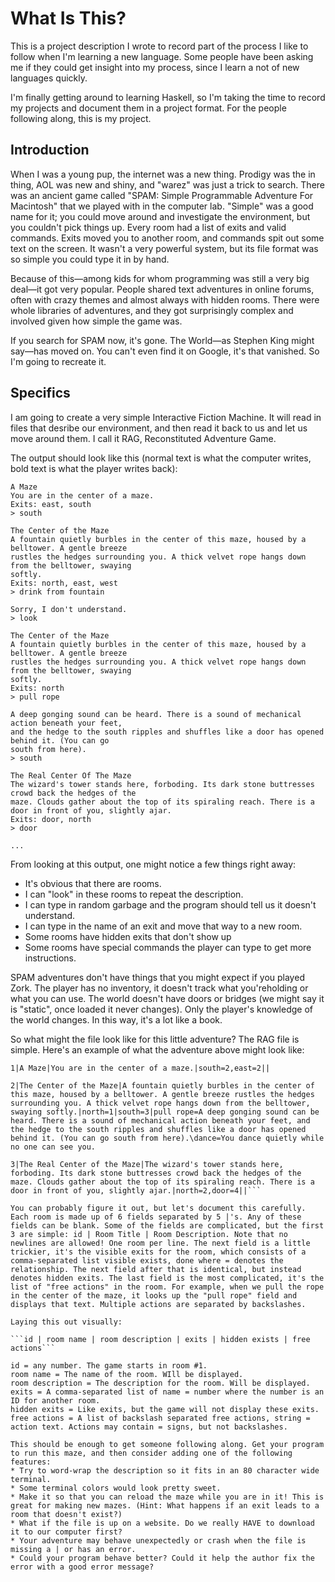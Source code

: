What Is This?
============

This is a project description I wrote to record part of the process I like to follow when I'm learning a new language. Some people have been asking me if they could get insight into my process, since I learn a not of new languages quickly.

I'm finally getting around to learning Haskell, so I'm taking the time to record my projects and document them in a project format. For the people following along, this is my project. 

Introduction
------------ 
	
When I was a young pup, the internet was a new thing. Prodigy was the in thing, AOL was new and shiny, and "warez" was just a trick to search. There was an ancient game called "SPAM: Simple Programmable Adventure For Macintosh" that we played with in the computer lab. "Simple" was a good name for it; you could move around and investigate the environment, but you couldn't pick things up. Every room had a list of exits and valid commands. Exits moved you to another room, and commands spit out some text on the screen. It wasn't a very powerful system, but its file format was so simple you could type it in by hand. 

Because of this—among kids for whom programming was still a very big deal—it got very popular. People shared text adventures in online forums, often with crazy themes and almost always with hidden rooms. There were whole libraries of adventures, and they got surprisingly complex and involved given how simple the game was.

If you search for SPAM now, it's gone. The World—as Stephen King might say—has moved on. You can't even find it on 
Google, it's that vanished. So I'm going to recreate it.

Specifics
---------

I am going to create a very simple Interactive Fiction Machine. It will read in files that desribe our environment, and then read it back to us and let us move around them. I call it RAG, Reconstituted Adventure Game.

The output should look like this (normal text is what the computer writes, bold text is what the player writes back):

	A Maze
	You are in the center of a maze. 
	Exits: east, south
	> south
	
	The Center of the Maze
	A fountain quietly burbles in the center of this maze, housed by a belltower. A gentle breeze
	rustles the hedges surrounding you. A thick velvet rope hangs down from the belltower, swaying
	softly.
	Exits: north, east, west
	> drink from fountain
	
	Sorry, I don't understand.
	> look
	
	The Center of the Maze
	A fountain quietly burbles in the center of this maze, housed by a belltower. A gentle breeze
	rustles the hedges surrounding you. A thick velvet rope hangs down from the belltower, swaying
	softly.
	Exits: north
	> pull rope
	
	A deep gonging sound can be heard. There is a sound of mechanical action beneath your feet,
	and the hedge to the south ripples and shuffles like a door has opened behind it. (You can go
	south from here).	
	> south
	
	The Real Center Of The Maze
	The wizard's tower stands here, forboding. Its dark stone buttresses crowd back the hedges of the
	maze. Clouds gather about the top of its spiraling reach. There is a door in front of you, slightly ajar.
	Exits: door, north
	> door
	
	... 

From looking at this output, one might notice a few things right away:
* It's obvious that there are rooms.
* I can "look" in these rooms to repeat the description.
* I can type in random garbage and the program should tell us it doesn't understand.
* I can type in the name of an exit and move that way to a new room.
* Some rooms have hidden exits that don't show up
* Some rooms have special commands the player can type to get more instructions.

SPAM adventures don't have things that you might expect if you played Zork. The player has no inventory, it doesn't track what you'reholding or what you can use. The world doesn't have doors or bridges (we might say it is "static", once loaded it never changes). Only the player's knowledge of the world changes. In this way, it's a lot like a book. 

So what might the file look like for this little adventure? The RAG file is simple. Here's an example of what the adventure above might look like:

```
1|A Maze|You are in the center of a maze.|south=2,east=2||

2|The Center of the Maze|A fountain quietly burbles in the center of this maze, housed by a belltower. A gentle breeze rustles the hedges surrounding you. A thick velvet rope hangs down from the belltower, swaying softly.|north=1|south=3|pull rope=A deep gonging sound can be heard. There is a sound of mechanical action beneath your feet, and the hedge to the south ripples and shuffles like a door has opened behind it. (You can go south from here).\dance=You dance quietly while no one can see you.

3|The Real Center of the Maze|The wizard's tower stands here, forboding. Its dark stone buttresses crowd back the hedges of the maze. Clouds gather about the top of its spiraling reach. There is a door in front of you, slightly ajar.|north=2,door=4||```

You can probably figure it out, but let's document this carefully. Each room is made up of 6 fields separated by 5 |'s. Any of these fields can be blank. Some of the fields are complicated, but the first 3 are simple: id | Room Title | Room Description. Note that no newlines are allowed! One room per line. The next field is a little trickier, it's the visible exits for the room, which consists of a comma-separated list visible exists, done where = denotes the relationship. The next field after that is identical, but instead denotes hidden exits. The last field is the most complicated, it's the list of "free actions" in the room. For example, when we pull the rope in the center of the maze, it looks up the "pull rope" field and displays that text. Multiple actions are separated by backslashes.

Laying this out visually:

```id | room name | room description | exits | hidden exists | free actions```

id = any number. The game starts in room #1.
room name = The name of the room. WIll be displayed.
room description = The description for the room. Will be displayed.
exits = A comma-separated list of name = number where the number is an ID for another room.
hidden exits = Like exits, but the game will not display these exits.
free actions = A list of backslash separated free actions, string = action text. Actions may contain = signs, but not backslashes.

This should be enough to get someone following along. Get your program to run this maze, and then consider adding one of the following features:
* Try to word-wrap the description so it fits in an 80 character wide terminal.
* Some terminal colors would look pretty sweet.
* Make it so that you can reload the maze while you are in it! This is great for making new mazes. (Hint: What happens if an exit leads to a room that doesn't exist?)
* What if the file is up on a website. Do we really HAVE to download it to our computer first?
* Your adventure may behave unexpectedly or crash when the file is missing a | or has an error. 
* Could your program behave better? Could it help the author fix the error with a good error message?


